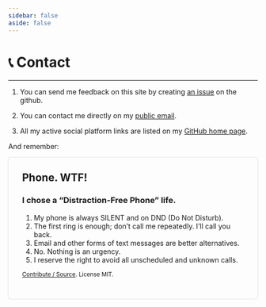 ```yaml
---
sidebar: false
aside: false
---
```


# 📞 Contact

---

1. You can send me feedback on this site by creating [an issue](https://github.com/Animeshz/site/issues/new?title=Feedback&body=I+found+something+wrong+on+this+page%3A%0A%0A++https%3A%2F%2Fanimeshz.github.io%2Fsite%2Fpage.html%0A%0AHere%27s+what+it+is%3A) on the github.

2. You can contact me directly on my [public email](mailto:animeshsahu19@yahoo.com).

3. All my active social platform links are listed on my [GitHub home page](https://github.com/Animeshz).

And remember:

<main style="padding:2em;box-shadow:0 0 2px #aaa;border-radius:5px;">
    <h2 style="margin-top:0;border-top:none;padding-top:0;">Phone. WTF!</h2>
    <h3>I chose a “Distraction-Free Phone” life.</h3>
    <ol>
        <li>My phone is always SILENT and on DND (Do Not Disturb).</li>
        <li>The first ring is enough; don’t call me repeatedly. I’ll call you back.</li>
        <li>Email and other forms of text messages are better alternatives.</li>
        <li>No. Nothing is an urgency.</li>
        <li>I reserve the right to avoid all unscheduled and unknown calls.</li>
    </ol>
    <p><small><a href="//github.com/oinam/no.phone.wtf">Contribute / Source</a>. License MIT.</small></p>
</main>
